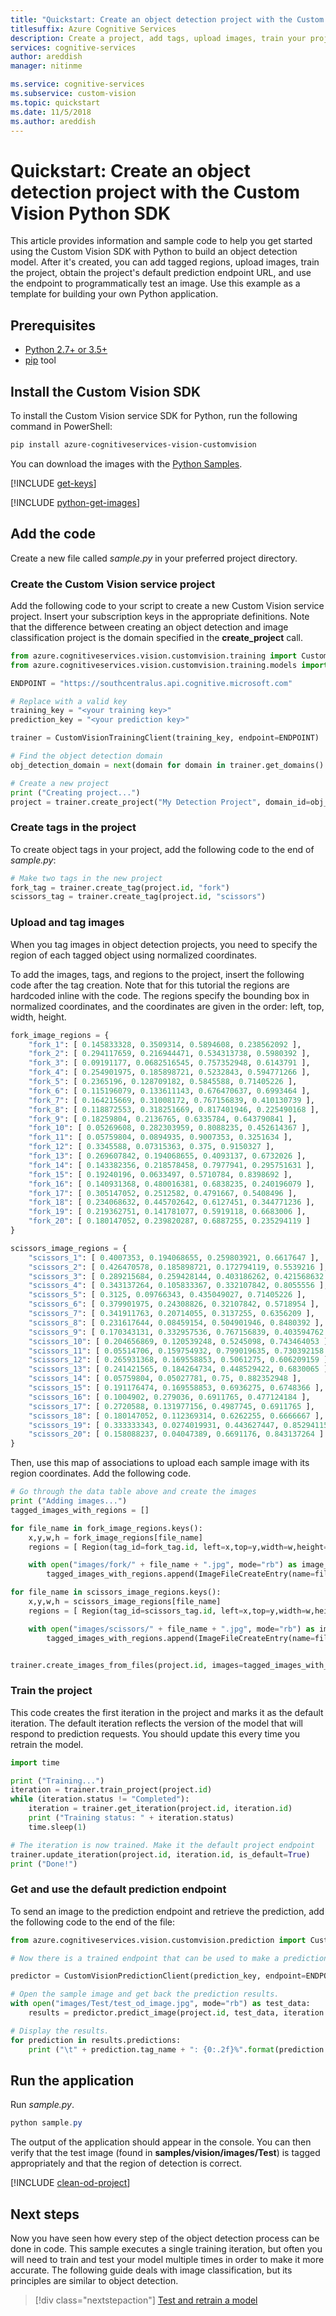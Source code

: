 ```yaml
---
title: "Quickstart: Create an object detection project with the Custom Vision SDK for Python"
titlesuffix: Azure Cognitive Services
description: Create a project, add tags, upload images, train your project, and detect objects using the Python SDK.
services: cognitive-services
author: areddish
manager: nitinme

ms.service: cognitive-services
ms.subservice: custom-vision
ms.topic: quickstart
ms.date: 11/5/2018
ms.author: areddish
---
```


# Quickstart: Create an object detection project with the Custom Vision Python SDK

This article provides information and sample code to help you get started using the Custom Vision SDK with Python to build an object detection model. After it's created, you can add tagged regions, upload images, train the project, obtain the project's default prediction endpoint URL, and use the endpoint to programmatically test an image. Use this example as a template for building your own Python application.

## Prerequisites

- [Python 2.7+ or 3.5+](https://www.python.org/downloads/)
- [pip](https://pip.pypa.io/en/stable/installing/) tool

## Install the Custom Vision SDK

To install the Custom Vision service SDK for Python, run the following command in PowerShell:

```PowerShell
pip install azure-cognitiveservices-vision-customvision
```

You can download the images with the [Python Samples](https://github.com/Azure-Samples/cognitive-services-python-sdk-samples).

[!INCLUDE [get-keys](includes/get-keys.md)]

[!INCLUDE [python-get-images](includes/python-get-images.md)]

## Add the code

Create a new file called *sample.py* in your preferred project directory.

### Create the Custom Vision service project

Add the following code to your script to create a new Custom Vision service project. Insert your subscription keys in the appropriate definitions. Note that the difference between creating an object detection and image classification project is the domain specified in the **create_project** call.

```Python
from azure.cognitiveservices.vision.customvision.training import CustomVisionTrainingClient
from azure.cognitiveservices.vision.customvision.training.models import ImageFileCreateEntry, Region

ENDPOINT = "https://southcentralus.api.cognitive.microsoft.com"

# Replace with a valid key
training_key = "<your training key>"
prediction_key = "<your prediction key>"

trainer = CustomVisionTrainingClient(training_key, endpoint=ENDPOINT)

# Find the object detection domain
obj_detection_domain = next(domain for domain in trainer.get_domains() if domain.type == "ObjectDetection")

# Create a new project
print ("Creating project...")
project = trainer.create_project("My Detection Project", domain_id=obj_detection_domain.id)
```

### Create tags in the project

To create object tags in your project, add the following code to the end of *sample.py*:

```Python
# Make two tags in the new project
fork_tag = trainer.create_tag(project.id, "fork")
scissors_tag = trainer.create_tag(project.id, "scissors")
```

### Upload and tag images

When you tag images in object detection projects, you need to specify the region of each tagged object using normalized coordinates.

To add the images, tags, and regions to the project, insert the following code after the tag creation. Note that for this tutorial the regions are hardcoded inline with the code. The regions specify the bounding box in normalized coordinates, and the coordinates are given in the order: left, top, width, height.

```Python
fork_image_regions = {
    "fork_1": [ 0.145833328, 0.3509314, 0.5894608, 0.238562092 ],
    "fork_2": [ 0.294117659, 0.216944471, 0.534313738, 0.5980392 ],
    "fork_3": [ 0.09191177, 0.0682516545, 0.757352948, 0.6143791 ],
    "fork_4": [ 0.254901975, 0.185898721, 0.5232843, 0.594771266 ],
    "fork_5": [ 0.2365196, 0.128709182, 0.5845588, 0.71405226 ],
    "fork_6": [ 0.115196079, 0.133611143, 0.676470637, 0.6993464 ],
    "fork_7": [ 0.164215669, 0.31008172, 0.767156839, 0.410130739 ],
    "fork_8": [ 0.118872553, 0.318251669, 0.817401946, 0.225490168 ],
    "fork_9": [ 0.18259804, 0.2136765, 0.6335784, 0.643790841 ],
    "fork_10": [ 0.05269608, 0.282303959, 0.8088235, 0.452614367 ],
    "fork_11": [ 0.05759804, 0.0894935, 0.9007353, 0.3251634 ],
    "fork_12": [ 0.3345588, 0.07315363, 0.375, 0.9150327 ],
    "fork_13": [ 0.269607842, 0.194068655, 0.4093137, 0.6732026 ],
    "fork_14": [ 0.143382356, 0.218578458, 0.7977941, 0.295751631 ],
    "fork_15": [ 0.19240196, 0.0633497, 0.5710784, 0.8398692 ],
    "fork_16": [ 0.140931368, 0.480016381, 0.6838235, 0.240196079 ],
    "fork_17": [ 0.305147052, 0.2512582, 0.4791667, 0.5408496 ],
    "fork_18": [ 0.234068632, 0.445702642, 0.6127451, 0.344771236 ],
    "fork_19": [ 0.219362751, 0.141781077, 0.5919118, 0.6683006 ],
    "fork_20": [ 0.180147052, 0.239820287, 0.6887255, 0.235294119 ]
}

scissors_image_regions = {
    "scissors_1": [ 0.4007353, 0.194068655, 0.259803921, 0.6617647 ],
    "scissors_2": [ 0.426470578, 0.185898721, 0.172794119, 0.5539216 ],
    "scissors_3": [ 0.289215684, 0.259428144, 0.403186262, 0.421568632 ],
    "scissors_4": [ 0.343137264, 0.105833367, 0.332107842, 0.8055556 ],
    "scissors_5": [ 0.3125, 0.09766343, 0.435049027, 0.71405226 ],
    "scissors_6": [ 0.379901975, 0.24308826, 0.32107842, 0.5718954 ],
    "scissors_7": [ 0.341911763, 0.20714055, 0.3137255, 0.6356209 ],
    "scissors_8": [ 0.231617644, 0.08459154, 0.504901946, 0.8480392 ],
    "scissors_9": [ 0.170343131, 0.332957536, 0.767156839, 0.403594762 ],
    "scissors_10": [ 0.204656869, 0.120539248, 0.5245098, 0.743464053 ],
    "scissors_11": [ 0.05514706, 0.159754932, 0.799019635, 0.730392158 ],
    "scissors_12": [ 0.265931368, 0.169558853, 0.5061275, 0.606209159 ],
    "scissors_13": [ 0.241421565, 0.184264734, 0.448529422, 0.6830065 ],
    "scissors_14": [ 0.05759804, 0.05027781, 0.75, 0.882352948 ],
    "scissors_15": [ 0.191176474, 0.169558853, 0.6936275, 0.6748366 ],
    "scissors_16": [ 0.1004902, 0.279036, 0.6911765, 0.477124184 ],
    "scissors_17": [ 0.2720588, 0.131977156, 0.4987745, 0.6911765 ],
    "scissors_18": [ 0.180147052, 0.112369314, 0.6262255, 0.6666667 ],
    "scissors_19": [ 0.333333343, 0.0274019931, 0.443627447, 0.852941155 ],
    "scissors_20": [ 0.158088237, 0.04047389, 0.6691176, 0.843137264 ]
}
```
Then, use this map of associations to upload each sample image with its region coordinates. Add the following code.

```Python
# Go through the data table above and create the images
print ("Adding images...")
tagged_images_with_regions = []

for file_name in fork_image_regions.keys():
    x,y,w,h = fork_image_regions[file_name]
    regions = [ Region(tag_id=fork_tag.id, left=x,top=y,width=w,height=h) ]

    with open("images/fork/" + file_name + ".jpg", mode="rb") as image_contents:
        tagged_images_with_regions.append(ImageFileCreateEntry(name=file_name, contents=image_contents.read(), regions=regions))

for file_name in scissors_image_regions.keys():
    x,y,w,h = scissors_image_regions[file_name]
    regions = [ Region(tag_id=scissors_tag.id, left=x,top=y,width=w,height=h) ]

    with open("images/scissors/" + file_name + ".jpg", mode="rb") as image_contents:
        tagged_images_with_regions.append(ImageFileCreateEntry(name=file_name, contents=image_contents.read(), regions=regions))


trainer.create_images_from_files(project.id, images=tagged_images_with_regions)
```

### Train the project

This code creates the first iteration in the project and marks it as the default iteration. The default iteration reflects the version of the model that will respond to prediction requests. You should update this every time you retrain the model.

```Python
import time

print ("Training...")
iteration = trainer.train_project(project.id)
while (iteration.status != "Completed"):
    iteration = trainer.get_iteration(project.id, iteration.id)
    print ("Training status: " + iteration.status)
    time.sleep(1)

# The iteration is now trained. Make it the default project endpoint
trainer.update_iteration(project.id, iteration.id, is_default=True)
print ("Done!")
```

### Get and use the default prediction endpoint

To send an image to the prediction endpoint and retrieve the prediction, add the following code to the end of the file:

```Python
from azure.cognitiveservices.vision.customvision.prediction import CustomVisionPredictionClient

# Now there is a trained endpoint that can be used to make a prediction

predictor = CustomVisionPredictionClient(prediction_key, endpoint=ENDPOINT)

# Open the sample image and get back the prediction results.
with open("images/Test/test_od_image.jpg", mode="rb") as test_data:
    results = predictor.predict_image(project.id, test_data, iteration.id)

# Display the results.
for prediction in results.predictions:
    print ("\t" + prediction.tag_name + ": {0:.2f}%".format(prediction.probability * 100), prediction.bounding_box.left, prediction.bounding_box.top, prediction.bounding_box.width, prediction.bounding_box.height)
```

## Run the application

Run *sample.py*.

```PowerShell
python sample.py
```

The output of the application should appear in the console. You can then verify that the test image (found in **samples/vision/images/Test**) is tagged appropriately and that the region of detection is correct.

[!INCLUDE [clean-od-project](includes/clean-od-project.md)]

## Next steps

Now you have seen how every step of the object detection process can be done in code. This sample executes a single training iteration, but often you will need to train and test your model multiple times in order to make it more accurate. The following guide deals with image classification, but its principles are similar to object detection.

> [!div class="nextstepaction"]
> [Test and retrain a model](test-your-model.md)
